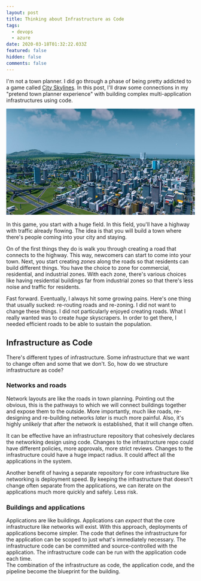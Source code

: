 ```yaml
---
layout: post
title: Thinking about Infrastructure as Code
tags:
  - devops
  - azure
date: 2020-03-18T01:32:22.033Z
featured: false
hidden: false
comments: false
---
```

I'm not a town planner. I did go through a phase of being pretty addicted to a game called [City Skylines](https://store.steampowered.com/app/255710/Cities_Skylines/). In this post, I'll draw some connections in my "pretend town planner experience" with building complex multi-application infrastructures using code.

![](/assets/uploads/citi-skylines-2.jpg "City skylines screenshot")

<!--more--> 

In this game, you start with a huge field. In this field, you'll have a highway with traffic already flowing. The idea is that you will build a town where there's people coming into your city and staying. 

On of the first things they do is walk you through creating a road that connects to the highway. This way, newcomers can start to come into your town. Next, you start creating *zones* along the roads so that residents can build different things. You have the choice to zone for commercial, residential, and industrial zones.  With each zone, there's various choices like having residential buildings far from industrial zones so that there's less noise and traffic for residents. 

Fast forward. Eventually, I always hit some growing pains.  Here's one thing that usually sucked: re-routing roads and re-zoning. I did not want to change these things. I did not particularly enjoyed creating roads. What I really wanted was to create *huge* skyscrapers. In order to get there, I needed efficient roads to be able to sustain the population.

## Infrastructure as Code

There's different types of infrastructure. Some infrastructure that we want to change often and some that we don't. So, how do we structure infrastructure as code? 

### Networks and roads

Network layouts are like the roads in town planning. Pointing out the obvious, this is the pathways to which we will connect buildings together and expose them to the outside. More importantly, much like roads, re-designing and re-building networks *later* is much more painful. Also, it's highly *unlikely* that after the network is established, that it will change often.

It can be effective have an infrastructure repository that cohesively declares the networking design using code. Changes to the infrastructure repo could have different policies, more approvals, more strict reviews. Changes to the infrastructure could have a huge impact radius. It could affect all the applications in the system.

Another benefit of having a separate repository for core infrastructure like networking is deployment speed. By keeping the infrastructure that doesn't change often separate from the applications, we can iterate on the applications much more quickly and safely. Less risk.

### Buildings and applications

Applications are like buildings. Applications can *expect* that the core infrastructure like networks will exist. With this approach, deployments of applications become simpler. The code that defines the infrastructure for the application can be scoped to just what's immediately necessary. The infrastructure code can be committed and source-controlled with the application.  The infrastructure code can be run with the application code each time. \
The combination of the infrastructure as code, the application code, and the pipeline become the blueprint for the building.